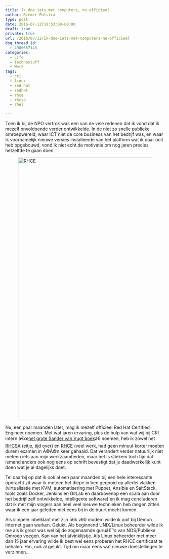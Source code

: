 ```yaml
---
title: Ik doe iets met computers, nu officieel
author: Riemer Palstra
type: post
date: 2016-07-12T19:53:08+00:00
draft: true
private: true
url: /2016/07/12/ik-doe-iets-met-computers-nu-officieel
dsq_thread_id:
  - 4980657143
categories:
  - Life
  - Technostuff
  - Werk
tags:
  - cri
  - linux
  - red hat
  - redhat
  - rhce
  - rhcsa
  - rhel

---
```

Toen ik bij de NPO vertrok was een van de vele redenen dat ik vond dat ik mezelf onvoldoende verder ontwikkelde. In de niet zo snelle publieke omroepwereld, waar ICT niet de core business van het bedrijf was, en waar ik voornamelijk nieuwe versies installeerde van het platform wat ik daar ooit heb opgebouwd, vond ik niet echt de motivatie om nog jaren precies hetzelfde te gaan doen.

<div class="wp-block-image">
  <figure class="aligncenter"><a href="https://www.redhat.com/rhtapps/certification/verify/?certId=160-069-522"><img data-recalc-dims="1" loading="lazy" decoding="async" width="1100" height="826" src="https://i0.wp.com/palstra.com/wp-content/uploads/2016/07/RHCE_RP.jpg.png?resize=1100%2C826&#038;ssl=1" alt="RHCE" class="wp-image-1610" srcset="https://i0.wp.com/palstra.com/wp-content/uploads/2016/07/RHCE_RP.jpg.png?w=1600&ssl=1 1600w, https://i0.wp.com/palstra.com/wp-content/uploads/2016/07/RHCE_RP.jpg.png?resize=300%2C225&ssl=1 300w, https://i0.wp.com/palstra.com/wp-content/uploads/2016/07/RHCE_RP.jpg.png?resize=1024%2C769&ssl=1 1024w, https://i0.wp.com/palstra.com/wp-content/uploads/2016/07/RHCE_RP.jpg.png?resize=1536%2C1153&ssl=1 1536w, https://i0.wp.com/palstra.com/wp-content/uploads/2016/07/RHCE_RP.jpg.png?resize=1100%2C826&ssl=1 1100w" sizes="auto, (max-width: 1100px) 100vw, 1100px" /></a></figure>
</div>

  
Nu, een paar maanden later, mag ik mezelf officieel Red Hat Certified Engineer noemen. Met wat jaren ervaring, plus de hulp van wat wij bij CRI intern â€œ[het grote Sander van Vugt boek][1]â€ noemen, heb ik zowel het [RHCSA][2] (eitje, tijd over) en [RHCE][3] (veel werk, had geen minuut korter moeten duren) examen in Ã©Ã©n keer gehaald. Dat verandert verder natuurlijk niet meteen iets aan mijn werkzaamheden, maar het is stiekem toch fijn dat iemand anders ook nog eens op schrift bevestigt dat je daadwerkelijk kunt doen wat je al dagelijks doet.

Tel daarbij op dat ik ook al een paar maanden bij een hele interessante opdracht zit waar ik meteen het diepe in ben gegooid op allerlei vlakken (virtualisatie met KVM, automatisering met Puppet, Ansible en SaltStack, tools zoals Docker, Jenkins en GitLab en daarbovenop een scala aan door het bedrijf zelf ontwikkelde, intelligente software) en ik mag concluderen dat ik met mijn vingers aan heel veel nieuwe technieken heb mogen zitten waar ik een jaar geleden niet eens bij in de buurt mocht komen.

Als simpele inbelklant met zijn 56k v90 modem wilde ik ooit bij Demon Internet gaan werken. Gelukt. Als beginnend UNIX/Linux beheerder wilde ik me als ik groot was wel bij de zogenaamde guruâ€™s van NOS/Publieke Omroep voegen. Kan van het afvinklijstje. Als Linux beheerder met meer dan 15 jaar ervaring wilde ik best wel eens proberen het RHCE certificaat te behalen. Hm, ook al gelukt. Tijd om maar eens wat nieuwe doelstellingen te verzinnen&#8230;

 [1]: http://partnerprogramma.bol.com/click/click?p=1&s=36261&t=p&pid=9200000035034929&f=PDL&name=RHCE%20Cert%20Guide
 [2]: https://www.redhat.com/en/services/training/ex200-red-hat-certified-system-administrator-rhcsa-exam
 [3]: https://www.redhat.com/en/services/training/ex300-red-hat-certified-engineer-rhce-exam